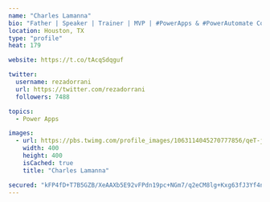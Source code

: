 ```yaml
---
name: "Charles Lamanna"
bio: "Father | Speaker | Trainer | MVP | #PowerApps & #PowerAutomate Community Super User | YouTuber Right-pointing triangle http://youtube.com/c/rezadorrani | Learn - Share - Clockwise rightwards and leftwards open circle arrows"
location: Houston, TX
type: "profile"
heat: 179

website: https://t.co/tAcqSdqguf

twitter:
  username: rezadorrani
  url: https://twitter.com/rezadorrani
  followers: 7488

topics:
  - Power Apps

images:
  - url: https://pbs.twimg.com/profile_images/1063114045270777856/qeT-jpWr_400x400.jpg
    width: 400
    height: 400
    isCached: true
    title: "Charles Lamanna"

secured: "kFP4fD+T7B5GZB/XeAAXb5E92vFPdn19pc+NGm7/q2eCM8lg+Kxg63fJ3Yf4nuTA2UrHrc4jrvRHrO5JDLZDcQwswtvXR/Sj47xUHjwIIvDveE9E3cNRtGmFbFOH0GgI8+IOsA6BvioDus/qHP5WR1itawvA7K6koHYrd+lZvzH008wAEeEqyJ7kKPTEyK7AF/IrTYmv10MO6vCb5o7/7EcvizMkHKyyoq09Zc0Q/hxRjl94I6HFbZXr1gl1YLdyWnbZLh8G3Gle+kOENVdSl5N8X8MZ0o0pv1dxPuJZC2l0KfD8gV+mZXFO6fOUAMy03ZgjgFtcqph/lNLNo0Ij2QTF5UWPizhZQq5NynYohgoZjvr8NHzMbHf11wQCQqDZedZWelQkJGIUw6Aw28fGby3KWsOWNpRggTpHhsbD5vk=;XqTX4MHqh5puuiW91AZMoQ=="
---
```



